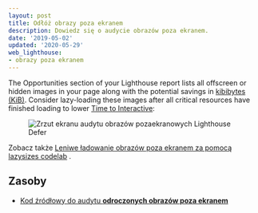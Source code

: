 ```yaml
---
layout: post
title: Odłóż obrazy poza ekranem
description: Dowiedz się o audycie obrazów poza ekranem.
date: '2019-05-02'
updated: '2020-05-29'
web_lighthouse:
- obrazy poza ekranem
---
```


The Opportunities section of your Lighthouse report lists all offscreen or hidden images in your page along with the potential savings in [kibibytes (KiB)](https://en.wikipedia.org/wiki/Kibibyte). Consider lazy-loading these images after all critical resources have finished loading to lower [Time to Interactive](/interactive):

<figure class="w-figure"><img class="w-screenshot" src="offscreen-images.png" alt="Zrzut ekranu audytu obrazów pozaekranowych Lighthouse Defer"></figure>

Zobacz także [Leniwe ładowanie obrazów poza ekranem za pomocą lazysizes codelab](/codelab-use-lazysizes-to-lazyload-images) .

## Zasoby

- [Kod źródłowy do audytu **odroczonych obrazów poza ekranem**](https://github.com/GoogleChrome/lighthouse/blob/master/lighthouse-core/audits/byte-efficiency/offscreen-images.js)

